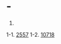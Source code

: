 # -

1.
  1-1. [2557](https://github.com/uuuugi/beakjoon/blob/master/src/Hello%20World.c)
  1-2. [10718](https://github.com/uuuugi/beakjoon/blob/master/src/We%20love%20kriii)
